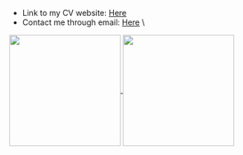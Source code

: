 * Link to my CV website: [Here](https://angelordonezretamar.github.io/)
* Contact me through email: [Here](mailto:angel.ordonez.nj@gmail.com?subject=[GitHub])
\
<a href="https://github.com/anuraghazra/github-readme-stats">
  <img height=200 align="center" src="https://github-readme-stats.vercel.app/api?username=angelordonezretamar&include_all_commits=true" />
</a>
<a href="https://github.com/anuraghazra/convoychat">
  <img height=200 align="center" src="https://github-readme-stats.vercel.app/api/top-langs?username=angelordonezretamar&layout=compact&langs_count=8&card_width=320" />
</a>

